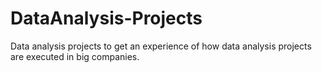 # DataAnalysis-Projects
Data analysis projects to get an experience of how data analysis projects are executed in big companies.
